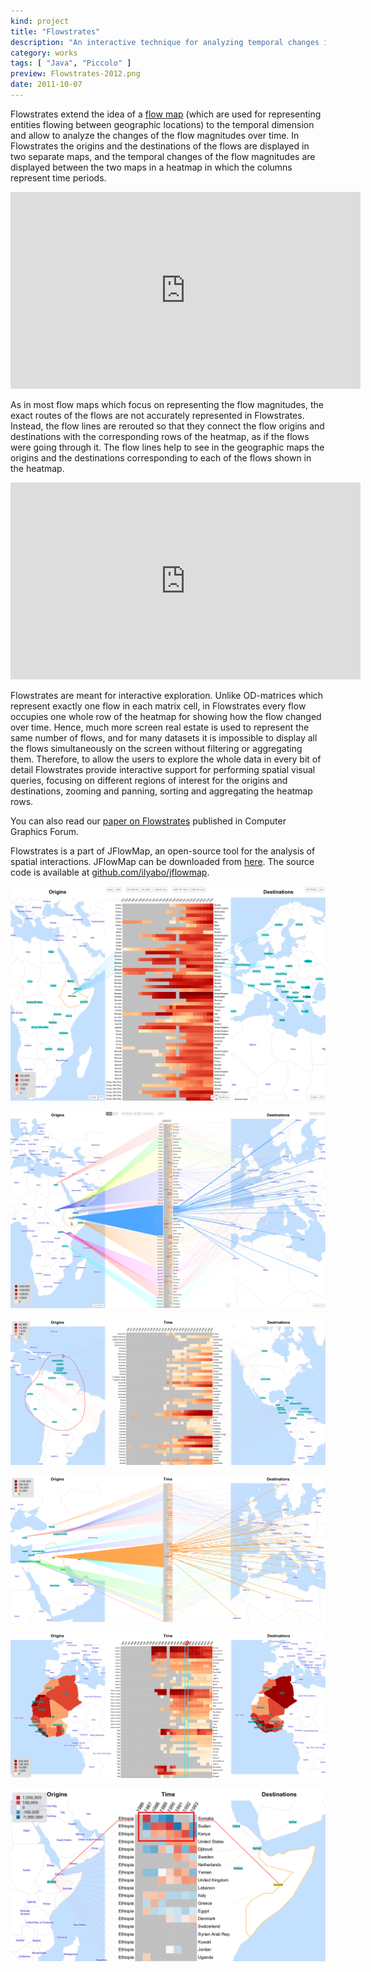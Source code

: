 ```yaml
---
kind: project
title: "Flowstrates"
description: "An interactive technique for analyzing temporal changes in origin-destination data, that is, flows of entities between geographic locations."
category: works
tags: [ "Java", "Piccolo" ]
preview: Flowstrates-2012.png
date: 2011-10-07
---
```


Flowstrates extend the idea of a [flow map](http://en.wikipedia.org/wiki/Flow_map) (which are used for representing entities flowing between geographic locations) to the temporal dimension and allow to analyze the changes of the flow magnitudes over time. In Flowstrates the origins and the destinations of the flows are displayed in two separate maps, and the temporal changes of the flow magnitudes are displayed between the two maps in a heatmap in which the columns represent time periods.

<iframe width="560" height="315" src="https://www.youtube.com/embed/nij8OUyiaV0?rel=0&amp;controls=0&amp;showinfo=0" frameborder="0" allow="autoplay; encrypted-media" allowfullscreen></iframe>

As in most flow maps which focus on representing the flow magnitudes, the exact routes of the flows are not accurately represented in Flowstrates. Instead, the flow lines are rerouted so that they connect the flow origins and destinations with the corresponding rows of the heatmap, as if the flows were going through it. The flow lines help to see in the geographic maps the origins and the destinations corresponding to each of the flows shown in the heatmap.

<iframe width="560" height="315" src="https://www.youtube.com/embed/UQPN7o6A3Cg?rel=0&amp;showinfo=0" frameborder="0" allow="autoplay; encrypted-media" allowfullscreen></iframe>

Flowstrates are meant for interactive exploration. Unlike OD-matrices which represent exactly one flow in each matrix cell, in Flowstrates every flow occupies one whole row of the heatmap for showing how the flow changed over time. Hence, much more screen real estate is used to represent the same number of flows, and for many datasets it is impossible to display all the flows simultaneously on the screen without filtering or aggregating them. Therefore, to allow the users to explore the whole data in every bit of detail Flowstrates provide interactive support for performing spatial visual queries, focusing on different regions of interest for the origins and destinations, zooming and panning, sorting and aggregating the heatmap rows.

You can also read our [paper on Flowstrates](flowstrates-eurovis11-fin.pdf) published in Computer Graphics Forum.

Flowstrates is a part of JFlowMap, an open-source tool for the analysis of spatial interactions.
JFlowMap can be downloaded from [here](https://code.google.com/p/jflowmap/downloads/list).
The source code is available at [github.com/ilyabo/jflowmap](https://github.com/ilyabo/jflowmap/).
 



![](Flowstrates-2012.png) 

![](flowstrates2.png) 

![](lasso.png) 

![](flowline-coloring.png) 

![](totals-in-maps4.png)

![](ethiopia-somalia-diff-staircase-full2--with-rect.png)
